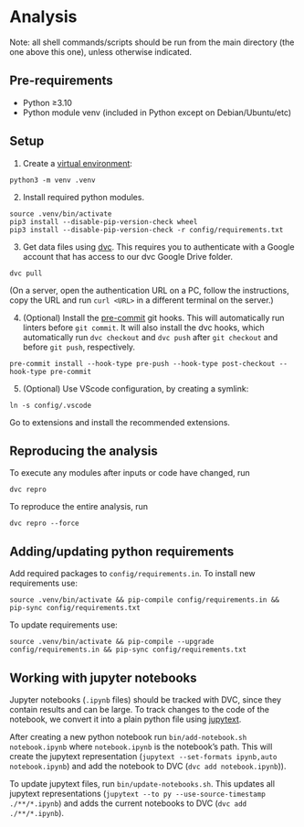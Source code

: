 # Analysis

Note: all shell commands/scripts should be run from the main directory (the one above this one), unless otherwise indicated.

## Pre-requirements

- Python ≥3.10
- Python module venv (included in Python except on Debian/Ubuntu/etc)

## Setup

<!-- 0. Fill in `config/.env.template` and save it as `.env` in the main directory -->

1. Create a [virtual environment](https://docs.python.org/3/library/venv.html):
```shell
python3 -m venv .venv
```

2. Install required python modules.
```shell
source .venv/bin/activate
pip3 install --disable-pip-version-check wheel
pip3 install --disable-pip-version-check -r config/requirements.txt
```

3. Get data files using [dvc](https://dvc.org/). This requires you to authenticate with a Google account that has access to our dvc Google Drive folder.
```shell
dvc pull
```

(On a server, open the authentication URL on a PC, follow the instructions, copy the URL and run `curl <URL>` in a different terminal on the server.)

4. (Optional) Install the [pre-commit](https://pre-commit.com/) git hooks. This will automatically run linters before `git commit`. It will also install the dvc hooks, which automatically run `dvc checkout` and `dvc push` after `git checkout` and before `git push`, respectively.
```shell
pre-commit install --hook-type pre-push --hook-type post-checkout --hook-type pre-commit
```

5. (Optional) Use VScode configuration, by creating a symlink:
```shell
ln -s config/.vscode
```

Go to extensions and install the recommended extensions.

## Reproducing the analysis

To execute any modules after inputs or code have changed, run
```
dvc repro
```

To reproduce the entire analysis, run
```
dvc repro --force
```

## Adding/updating python requirements

Add required packages to `config/requirements.in`. To install new requirements use:
```shell
source .venv/bin/activate && pip-compile config/requirements.in && pip-sync config/requirements.txt
```

To update requirements use:
```shell
source .venv/bin/activate && pip-compile --upgrade config/requirements.in && pip-sync config/requirements.txt
```

## Working with jupyter notebooks

Jupyter notebooks (`.ipynb` files) should be tracked with DVC, since they contain results and can be large. To track changes to the code of the notebook, we convert it into a plain python file using [jupytext](https://jupytext.readthedocs.io/).

After creating a new python notebook run `bin/add-notebook.sh notebook.ipynb` where `notebook.ipynb` is the notebook’s path.
This will create the jupytext representation (`jupytext --set-formats ipynb,auto notebook.ipynb`) and add the notebook to DVC (`dvc add notebook.ipynb`)).

To update jupytext files, run `bin/update-notebooks.sh`.
This updates all jupytext representations (`jupytext --to py --use-source-timestamp ./**/*.ipynb`) and adds the current notebooks to DVC (`dvc add ./**/*.ipynb`).
